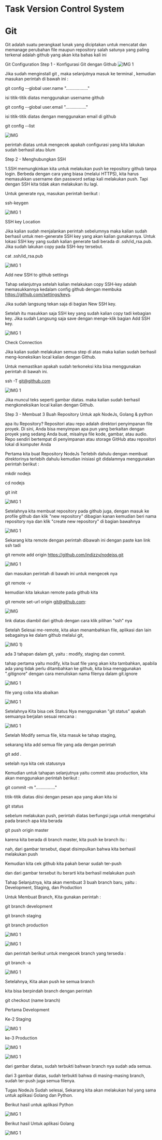 # Task Version Control System
# Git

Git adalah suatu perangkaat lunak yang diciptakan untuk mencatat dan memanage perubahan file maupun repository salah satunya yang paling terkenal adalah github yang akan kita bahas kali ini

Git Configuration
Step 1 - Konfigurasi Git dengan Github
![IMG 1](https://github.com/Indizzy/Bootcamp-Devops/blob/main/Stage%201/week%201/images%204/Screenshot%20from%202022-08-25%2022-20-13.png)


Jika sudah menginstall git , maka selanjutnya masuk ke terminal , kemudian masukan perintah di bawah ini :

git config --global user.name ".................."

isi titik-titik diatas menggunakan username github

git config --global user.email "................."

isi titik-titik diatas dengan menggunakan email di github

git config --list

![IMG](https://github.com/Indizzy/Bootcamp-Devops/blob/main/Stage%201/week%201/images%204/Screenshot%20from%202022-08-25%2022-24-40.png)

perintah diatas untuk mengecek apakah configurasi yang kita lakukan sudah berhasil atau blum

Step 2 - Menghubungkan SSH

1.SSH memungkinkan kita untuk melakukan push ke repository github tanpa login. Berbeda dengan cara yang biasa (melalui HTTPS), kita harus memasukkan username dan password setiap kali melakukan push. Tapi dengan SSH kita tidak akan melakukan itu lagi.

Untuk generate nya, masukan perintah berikut :

ssh-keygen

![IMG 1](https://github.com/Indizzy/Bootcamp-Devops/blob/main/Stage%201/week%201/images%204/Screenshot%20from%202022-08-25%2022-26-36.png)

SSH key Location

Jika kalian sudah menjalankan perintah sebelumnya maka kalian sudah berhasil untuk men-generate SSH key yang akan kalian gunakannya. Untuk lokasi SSH key yang sudah kalian generate tadi berada di .ssh/id_rsa.pub. Jika sudah lakukan copy pada SSH-key tersebut.

cat .ssh/id_rsa.pub

![IMG 1](https://github.com/Indizzy/Bootcamp-Devops/blob/main/Stage%201/week%201/images%204/Screenshot%20from%202022-08-25%2022-33-35.png)

Add new SSH to github settings

Tahap selanjutnya setelah kalian melakukan copy SSH-key adalah memasukkannya kedalam config github dengan membuka https://github.com/settings/keys.

Jika sudah langsung tekan saja di bagian New SSH key.

Setelah itu masukkan saja SSH key yang sudah kalian copy tadi kebagian key. Jika sudah Langsung saja save dengan menge-klik bagian Add SSH key.

![IMG 1](https://github.com/Indizzy/Bootcamp-Devops/blob/main/Stage%201/week%201/images%204/Screenshot%20from%202022-08-25%2022-29-49.png)

Check Connection

Jika kalian sudah melakukan semua step di atas maka kalian sudah berhasil meng-koneksikan local kalian dengan Github.

Untuk memastikan apakah sudah terkoneksi kita bisa menggunakan perintah di bawah ini.

ssh -T git@github.com

![IMG 1](https://github.com/Indizzy/Bootcamp-Devops/blob/main/Stage%201/week%201/images%204/Screenshot%20from%202022-08-25%2022-36-59.png)

Jika muncul teks seperti gambar diatas. maka kalian sudah berhasil mengkoneksikan local kalian dengan Github.


Step 3 - Membuat 3 Buah Repository Untuk apk NodeJs, Golang & python

apa itu Repository? Repositori atau repo adalah direktori penyimpanan file proyek. Di sini, Anda bisa menyimpan apa pun yang berkaitan dengan proyek yang sedang Anda buat, misalnya file kode, gambar, atau audio. Repo sendiri bertempat di penyimpanan atau storage GitHub atau repositori lokal di komputer Anda

Pertama kita buat Repository NodeJs Terlebih dahulu dengan membuat direktorinya terlebih dahulu kemudian inisiasi git didalamnya menggunakan perintah berikut :

mkdir nodejs

cd nodejs

git init

![IMG 1](https://github.com/Indizzy/Bootcamp-Devops/blob/main/Stage%201/week%201/images%204/Screenshot%20from%202022-08-25%2022-57-06.png)


Setelahnya kita membuat repository pada github juga, dengan masuk ke profile github dan klik "new repository" dibagian kanan kemudian beri nama repository nya dan klik "create new repository" di bagian bawahnya

![IMG 1](https://github.com/Indizzy/Bootcamp-Devops/blob/main/Stage%201/week%201/images%204/Screenshot%20from%202022-08-25%2022-57-58.png)


 Sekarang kita remote dengan perintah dibawah ini dengan paste kan link ssh tadi

git remote add origin https://github.com/indizzy/nodejss.git

![IMG 1](https://github.com/Indizzy/Bootcamp-Devops/blob/main/Stage%201/week%201/images%204/Screenshot%20from%202022-08-25%2022-59-29.png)

dan masukan perintah di bawah ini untuk mengecek nya

git remote -v

kemudian kita lakukan remote pada github kita

git remote set-url origin git@github.com:

![IMG](https://github.com/Indizzy/Bootcamp-Devops/blob/main/Stage%201/week%201/images%204/Screenshot%20from%202022-08-25%2023-28-08.png)

link diatas diambil dari github dengan cara klik pilihan "ssh" nya

Setelah Selesai me-remote, kita akan menambahkan file, aplikasi dan lain sebagainya ke dalam github melalui git,

![IMG 1](https://github.com/Indizzy/Bootcamp-Devops/blob/main/Stage%201/week%201/images%204/Screenshot%20from%202022-08-25%2023-34-53.png))

ada 3 tahapan dalam git, yaitu : modify, staging dan commit.

tahap pertama yaitu modify, kita buat file yang akan kita tambahkan, apabila ada yang tidak perlu ditambahkan ke github, kita bisa menggunakan ".gitignore" dengan cara menuliskan nama filenya dalam git.ignore

![IMG 1](https://github.com/Indizzy/Bootcamp-Devops/blob/main/Stage%201/week%201/images%204/Screenshot%20from%202022-08-25%2023-49-17.png)


file yang coba kita abaikan

![IMG 1](https://github.com/Indizzy/Bootcamp-Devops/blob/main/Stage%201/week%201/images%204/Screenshot%20from%202022-08-25%2023-46-18.png)

Setelahnya Kita bisa cek Status Nya menggunakan "git status" apakah semuanya berjalan sesuai rencana :

![IMG 1](https://github.com/Indizzy/Bootcamp-Devops/blob/main/Stage%201/week%201/images%204/Screenshot%20from%202022-08-25%2023-47-06.png)


Setelah Modify semua file, kita masuk ke tahap staging,

sekarang kita add semua file yang ada dengan perintah

git add .

setelah nya kita cek statusnya

Kemudian untuk tahapan selanjutnya yaitu commit atau production, kita akan menggunakan perintah berikut :

git commit -m "................"

titik-titik diatas diisi dengan pesan apa yang akan kita isi

git status

sebelum melakukan push, perintah diatas berfungsi juga untuk mengetahui pada branch apa kita berada

git push origin master

karena kita berada di branch master, kita push ke branch itu :

nah, dari gambar tersebut, dapat disimpulkan bahwa kita berhasil melakukan push

Kemudian kita cek github kita pakah benar sudah ter-push

dan dari gambar tersebut itu berarti kita berhasil melakukan push

Tahap Selanjutnya, kita akan membuat 3 buah branch baru, yaitu : Development, Staging, dan Production

Untuk Membuat Branch, Kita gunakan perintah :

git branch development

git branch staging

git branch production

![IMG 1](https://github.com/Indizzy/Bootcamp-Devops/blob/main/Stage%201/week%201/images%204/Screenshot%20from%202022-08-26%2000-04-37.png)


![IMG 1](https://github.com/Indizzy/Bootcamp-Devops/blob/main/Stage%201/week%201/images%204/Screenshot%20from%202022-08-26%2000-08-45.png)

dan perintah berikut untuk mengecek branch yang tersedia :

git branch -a

![IMG 1](https://github.com/Indizzy/Bootcamp-Devops/blob/main/Stage%201/week%201/images%204/Screenshot%20from%202022-08-26%2000-05-22.png)

Setelahnya, Kita akan push ke semua branch

kita bisa berpindah branch dengan perintah

git checkout (name branch)

Pertama Development


Ke-2 Staging

![IMG 1](https://github.com/Indizzy/Bootcamp-Devops/blob/main/Stage%201/week%201/images%204/Screenshot%20from%202022-08-26%2000-09-58.png)


ke-3 Production

![IMG 1](https://github.com/Indizzy/Bootcamp-Devops/blob/main/Stage%201/week%201/images%204/Screenshot%20from%202022-08-26%2000-08-05.png)

![IMG 1](https://github.com/Indizzy/Bootcamp-Devops/blob/main/Stage%201/week%201/images%204/Screenshot%20from%202022-08-26%2000-09-53.png)

dari gambar diatas, sudah terbukti bahwan branch nya sudah ada semua.


dari 3 gambar diatas, sudah terbukti bahwa di masing-masing branch, sudah ter-push juga semua filenya.


Tugas NodeJs Sudah selesai, Sekarang kita akan melakukan hal yang sama untuk aplikasi Golang dan Python.

Berikut hasil untuk aplikasi Python

![IMG 1](https://github.com/Indizzy/Bootcamp-Devops/blob/main/Stage%201/week%201/images%204/Screenshot%20from%202022-08-26%2000-46-12.png)

Berikut hasil Untuk aplikasi Golang

![IMG 1](https://github.com/Indizzy/Bootcamp-Devops/blob/main/Stage%201/week%201/images%204/Screenshot%20from%202022-08-26%2000-38-47.png)
